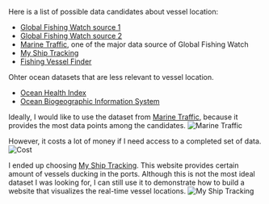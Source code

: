 Here is a list of possible data candidates about vessel location:

* [Global Fishing Watch source 1](http://globalfishingwatch.io/)
* [Global Fishing Watch source 2](https://github.com/GlobalFishingWatch/treniformis/tree/0.1/treniformis/_assets/GFW/FISHING_MMSI/KNOWN_AND_LIKELY)
* [Marine Traffic](https://www.marinetraffic.com/), one of the major data source of Global Fishing Watch  
* [My Ship Tracking](http://www.myshiptracking.com/)
* [Fishing Vessel Finder](http://www.fao.org/figis/vrmf/finder/search/#.WRDlEonyu9Z)

Ohter ocean datasets that are less relevant to vessel location.
* [Ocean Health Index](http://www.oceanhealthindex.org/)
* [Ocean Biogeographic Information System](http://www.iobis.org)


Ideally, I would like to use the dataset from [Marine Traffic](https://www.marinetraffic.com/), because it provides the most data points among the candidates.
![Marine Traffic](http://i.imgur.com/io9AhNT.jpg)

However, it costs a lot of money if I need access to a completed set of data.  
![Cost](http://i.imgur.com/Aud2nY3.png)

I ended up choosing [My Ship Tracking](http://www.myshiptracking.com/). This website provides certain amount of vessels ducking in the ports. Although this is not the most ideal dataset I was looking for, I can still use it to demonstrate how to build a website that visualizes the real-time vessel locations.
![My Ship Tracking](http://i.imgur.com/kOr0TJp.png)
